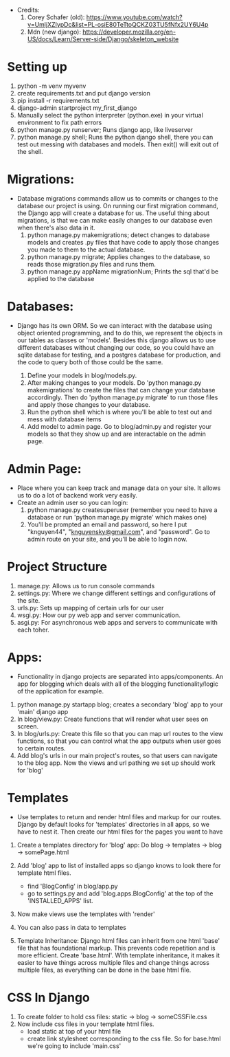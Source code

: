 -   Credits:
    1. Corey Schafer (old): https://www.youtube.com/watch?v=UmljXZIypDc&list=PL-osiE80TeTtoQCKZ03TU5fNfx2UY6U4p
    2. Mdn (new django): https://developer.mozilla.org/en-US/docs/Learn/Server-side/Django/skeleton_website

# Setting up

1. python -m venv myvenv
2. create requirements.txt and put django version
3. pip install -r requirements.txt
4. django-admin startproject my_first_django
5. Manually select the python interpreter (python.exe) in your virtual environment to fix path errors
6. python manage.py runserver; Runs django app, like liveserver
7. python manage.py shell; Runs the python django shell, there you can test out messing with databases and models. Then exit() will exit out of the shell.

# Migrations:

-   Database migrations commands allow us to commits or changes to the database our project is using.
    On running our first migration command, the Django app will create a database for us. The useful
    thing about migrations, is that we can make easily changes to our database even when there's also data
    in it.
    1. python manage.py makemigrations; detect changes to database models and creates .py files
       that have code to apply those changes you made to them to the actual database.
    2. python manage.py migrate; Applies changes to the database, so reads those migration.py files and runs them.
    3. python manage.py appName migrationNum; Prints the sql that'd be applied to the database

# Databases:

-   Django has its own ORM. So we can interact with the database using object oriented programming, and
    to do this, we represent the objects in our tables as classes or 'models'. Besides this django allows us to use
    different databases without changing our code, so you could have an sqlite database for testing, and a postgres
    database for production, and the code to query both of those could be the same.

    1.  Define your models in blog/models.py.
    2.  After making changes to your models. Do 'python manage.py makemigrations' to create the files that can change your database accordingly. Then do 'python manage.py migrate' to run those files and apply those changes to your database.
    3.  Run the python shell which is where you'll be able to test out and mess with database items
    4.  Add model to admin page. Go to blog/admin.py and
        register your models so that they show up and are
        interactable on the admin page.

# Admin Page:

-   Place where you can keep track and manage data on your site. It allows us to do a lot of backend work
    very easily.
-   Create an admin user so you can login:
    1. python manage.py createsuperuser (remember you need to have a database or run 'python manage.py migrate' which makes one)
    2. You'll be prompted an email and password, so here I put "knguyen44", "knguyensky@gmail.com", and "password".
       Go to admin route on your site, and you'll be able to login now.

# Project Structure

1. manage.py: Allows us to run console commands
2. settings.py: Where we change different settings and configurations of the site.
3. urls.py: Sets up mapping of certain urls for our user
4. wsgi.py: How our py web app and server communication.
5. asgi.py: For asynchronous web apps and servers to communicate with each toher.

# Apps:

-   Functionality in django projects are separated into apps/components. An app for blogging which deals with all of the blogging functionality/logic of the application for example.

1. python manage.py startapp blog; creates a secondary 'blog' app to your 'main' django app
2. In blog/view.py: Create functions that will render what user sees on screen.
3. In blog/urls.py: Create this file so that you can map url routes to the view functions, so that you can control what the app outputs when user goes to certain routes.
4. Add blog's urls in our main project's routes, so that users can navigate to the blog app.
   Now the views and url pathing we set up should work for 'blog'

# Templates

-   Use templates to return and render html files and markup for our routes. Django by default
    looks for 'templates' directories in all apps, so we have to nest it. Then create our
    html files for the pages you want to have

1. Create a templates directory for 'blog' app: Do blog -> templates -> blog -> somePage.html
2. Add 'blog' app to list of installed apps so django knows to look there for template html files.
    - find 'BlogConfig' in blog/app.py
    - go to settings.py and add 'blog.apps.BlogConfig' at the top of the 'INSTALLED_APPS' list.
3. Now make views use the templates with 'render'
4. You can also pass in data to templates

5. Template Inheritance: Django html files can inherit from one html 'base' file that has foundational
   markup. This prevents code repetition and is more efficient. Create 'base.html'. With template
   inheritance, it makes it easier to have things across multiple files and change things across  
   multiple files, as everything can be done in the base html file.

# CSS In Django

1. To create folder to hold css files: static -> blog -> someCSSFile.css
2. Now include css files in your template html files.
    - load static at top of your html file
    - create link stylesheet corresponding to the css file. So for base.html we're going to include 'main.css'
